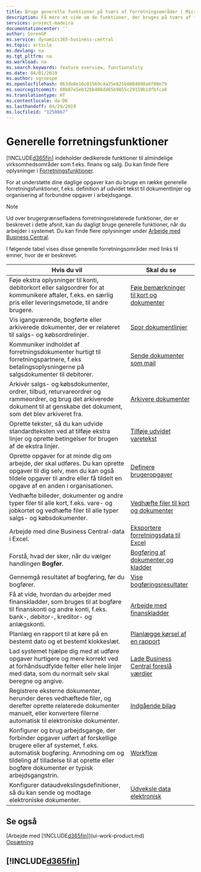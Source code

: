 ```yaml
---
title: Bruge generelle funktioner på tværs af forretningsområder | Microsoft Docs
description: Få mere at vide om de funktioner, der bruges på tværs af forretningsområder i Business Central.
services: project-madeira
documentationcenter: ''
author: SorenGP
ms.service: dynamics365-business-central
ms.topic: article
ms.devlang: na
ms.tgt_pltfrm: na
ms.workload: na
ms.search.keywords: feature overview, functionality
ms.date: 04/01/2019
ms.author: sgroespe
ms.openlocfilehash: 063de8e16c01569c4a25e825b8804898a6f80e79
ms.sourcegitcommit: 60b87e5eb32bb408dd65b9855c29159b1dfbfca8
ms.translationtype: HT
ms.contentlocale: da-DK
ms.lasthandoff: 04/29/2019
ms.locfileid: "1250867"
---
```

# <a name="general-business-functionality"></a>Generelle forretningsfunktioner
[!INCLUDE[d365fin](includes/d365fin_md.md)] indeholder dedikerede funktioner til almindelige virksomhedsområder som f.eks. finans og salg. Du kan finde flere oplysninger i [Forretningsfunktioner](across-business-functionality.md).

For at understøtte dine daglige opgaver kan du bruge en række generelle forretningsfunktioner, f.eks. definition af udvidet tekst til dokumentlinjer og organisering af forbundne opgaver i arbejdsgange.

> [!NOTE]
> Ud over brugergrænsefladens forretningsrelaterede funktioner, der er beskrevet i dette afsnit, kan du dagligt bruge generelle funktioner, når du arbejder i systemet. Du kan finde flere oplysninger under [Arbejde med Business Central](ui-work-product.md).

I følgende tabel vises disse generelle forretningsområder med links til emner, hvor de er beskrevet.

| Hvis du vil | Skal du se |
| --- | --- |
|Føje ekstra oplysninger til konti, debitorkort eller salgsordrer for at kommunikere aftaler, f.eks. en særlig pris eller leveringsmetode, til andre brugere.|[Føje bemærkninger til kort og dokumenter](across-how-use-comments.md)|
|Vis igangværende, bogførte eller arkiverede dokumenter, der er relateret til salgs- og købsordrelinjer.|[Spor dokumentlinjer](across-how-to-track-document-lines.md)|
| Kommuniker indholdet af forretningsdokumenter hurtigt til forretningspartnere, f.eks betalingsoplysningerne på salgsdokumenter til debitorer. |[Sende dokumenter som mail](ui-how-send-documents-email.md) |
|Arkivér salgs- og købsdokumenter, ordrer, tilbud, returvareordrer og rammeordrer, og brug det arkiverede dokument til at genskabe det dokument, som det blev arkiveret fra.|[Arkivere dokumenter](across-how-to-archive-documents.md)|
| Oprette tekster, så du kan udvide standardteksten ved at tilføje ekstra linjer og oprette betingelser for brugen af de ekstra linjer. |[Tilføje udvidet varetekst](ui-how-define-ext-text.md) |
|Oprette opgaver for at minde dig om arbejde, der skal udføres. Du kan oprette opgaver til dig selv, men du kan også tildele opgaver til andre eller få tildelt en opgave af en anden i organisationen.|[Definere brugeropgaver](across-user-tasks.md)|
|Vedhæfte billeder, dokumenter og andre typer filer til alle kort, f.eks. vare- og jobkortet og vedhæfte filer til alle typer salgs- og købsdokumenter.|[Vedhæfte filer til kort og dokumenter](across-attach-document-master-data.md)|
|Arbejde med dine Business Central-data i Excel.|[Eksportere forretningsdata til Excel](about-export-data.md)|
|Forstå, hvad der sker, når du vælger handlingen **Bogfør**.|[Bogføring af dokumenter og kladder](ui-post-documents-journals.md)|
|Gennemgå resultatet af bogføring, før du bogfører.|[Vise bogføringsresultater](ui-how-preview-post-results.md)| 
|Få at vide, hvordan du arbejder med finanskladder, som bruges til at bogføre til finanskonti og andre konti, f.eks. bank-, debitor-, kreditor- og anlægskonti. |[Arbejde med finanskladder](ui-work-general-journals.md) |
| Planlæg en rapport til at køre på en bestemt dato og et bestemt klokkeslæt. |[Planlægge kørsel af en rapport](ui-work-report.md#ScheduleReport) |
|Lad systemet hjælpe dig med at udføre opgaver hurtigere og mere korrekt ved at forhåndsudfylde felter eller hele linjer med data, som du normalt selv skal beregne og angive.|[Lade Business Central foreslå værdier](ui-let-system-suggest-values.md)|
|Registrere eksterne dokumenter, herunder deres vedhæftede filer, og derefter oprette relaterede dokumenter manuelt, eller konvertere filerne automatisk til elektroniske dokumenter.|[Indgående bilag](across-income-documents.md)|
|Konfigurer og brug arbejdsgange, der forbinder opgaver udført af forskellige brugere eller af systemet, f.eks. automatisk bogføring. Anmodning om og tildeling af tilladelse til at oprette eller bogføre dokumenter er typisk arbejdsgangstrin.|[Workflow](across-workflow.md)|
| Konfigurer dataudvekslingsdefinitioner, så du kan sende og modtage elektroniske dokumenter. |[Udveksle data elektronisk](across-data-exchange.md) |

## <a name="see-also"></a>Se også
[Arbejde med [!INCLUDE[d365fin](includes/d365fin_md.md)]](ui-work-product.md)  
[Opsætning](admin-setup-and-administration.md)

## [!INCLUDE[d365fin](includes/free_trial_md.md)]  
